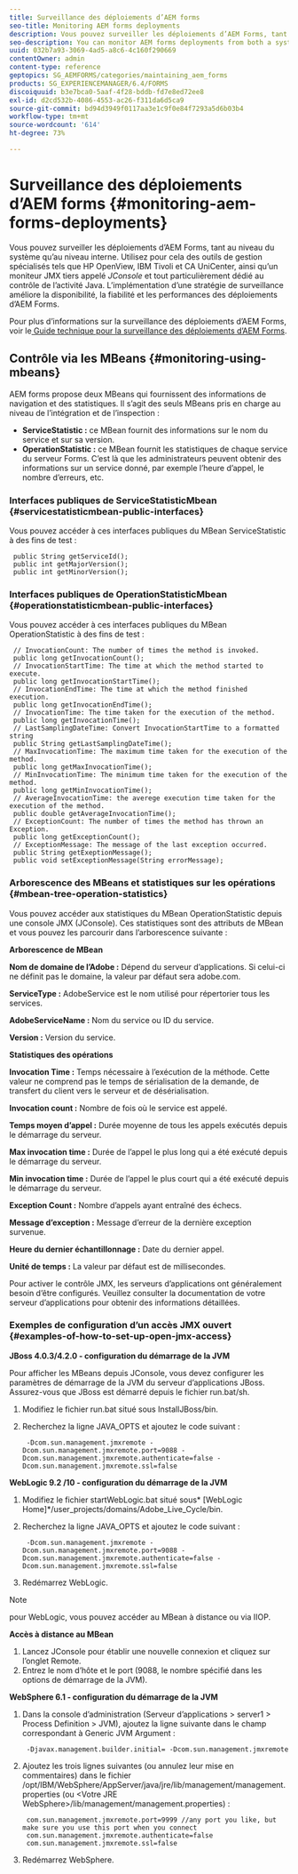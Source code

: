 ```yaml
---
title: Surveillance des déploiements d’AEM forms
seo-title: Monitoring AEM forms deployments
description: Vous pouvez surveiller les déploiements d’AEM Forms, tant au niveau du système qu’au niveau interne. Ce document vous permet d’en savoir plus sur la surveillance des déploiements d’AEM Forms.
seo-description: You can monitor AEM forms deployments from both a system level and an internal level. Learn more about monitoring AEM forms deployments from this document.
uuid: 032b7a93-3069-4ad5-a8c6-4c160f290669
contentOwner: admin
content-type: reference
geptopics: SG_AEMFORMS/categories/maintaining_aem_forms
products: SG_EXPERIENCEMANAGER/6.4/FORMS
discoiquuid: b3e7bca0-5aaf-4f28-bddb-fd7e8ed72ee8
exl-id: d2cd532b-4086-4553-ac26-f311da6d5ca9
source-git-commit: bd94d3949f0117aa3e1c9f0e84f7293a5d6b03b4
workflow-type: tm+mt
source-wordcount: '614'
ht-degree: 73%

---
```


# Surveillance des déploiements d’AEM forms {#monitoring-aem-forms-deployments}

Vous pouvez surveiller les déploiements d’AEM Forms, tant au niveau du système qu’au niveau interne. Utilisez pour cela des outils de gestion spécialisés tels que HP OpenView, IBM Tivoli et CA UniCenter, ainsi qu’un moniteur JMX tiers appelé *JConsole* et tout particulièrement dédié au contrôle de l’activité Java. L’implémentation d’une stratégie de surveillance améliore la disponibilité, la fiabilité et les performances des déploiements d’AEM Forms.

Pour plus d’informations sur la surveillance des déploiements d’AEM Forms, voir le[ Guide technique pour la surveillance des déploiements d’AEM Forms](https://www.adobe.com/devnet/livecycle/pdfs/lc_monitoring_wp_ue.pdf).

## Contrôle via les MBeans {#monitoring-using-mbeans}

AEM forms propose deux MBeans qui fournissent des informations de navigation et des statistiques. Il s’agit des seuls MBeans pris en charge au niveau de l’intégration et de l’inspection :

* **ServiceStatistic :** ce MBean fournit des informations sur le nom du service et sur sa version.
* **OperationStatistic :** ce MBean fournit les statistiques de chaque service du serveur Forms. C’est là que les administrateurs peuvent obtenir des informations sur un service donné, par exemple l’heure d’appel, le nombre d’erreurs, etc.

### Interfaces publiques de ServiceStatisticMbean {#servicestatisticmbean-public-interfaces}

Vous pouvez accéder à ces interfaces publiques du MBean ServiceStatistic à des fins de test :

```as3
 public String getServiceId();  
 public int getMajorVersion();  
 public int getMinorVersion();
```

### Interfaces publiques de OperationStatisticMbean {#operationstatisticmbean-public-interfaces}

Vous pouvez accéder à ces interfaces publiques du MBean OperationStatistic à des fins de test :

```as3
 // InvocationCount: The number of times the method is invoked.  
 public long getInvocationCount();  
 // InvocationStartTime: The time at which the method started to execute.  
 public long getInvocationStartTime();  
 // InvocationEndTime: The time at which the method finished execution.  
 public long getInvocationEndTime();  
 // InvocationTime: The time taken for the execution of the method.  
 public long getInvocationTime();  
 // LastSamplingDateTime: Convert InvocationStartTime to a formatted string  
 public String getLastSamplingDateTime();  
 // MaxInvocationTime: The maximum time taken for the execution of the method.  
 public long getMaxInvocationTime();  
 // MinInvocationTime: The minimum time taken for the execution of the method.  
 public long getMinInvocationTime();  
 // AverageInvocationTime: the averege execution time taken for the execution of the method.  
 public double getAverageInvocationTime();  
 // ExceptionCount: The number of times the method has thrown an Exception.  
 public long getExceptionCount();  
 // ExceptionMessage: The message of the last exception occurred.  
 public String getExeptionMessage();  
 public void setExceptionMessage(String errorMessage);
```

### Arborescence des MBeans et statistiques sur les opérations {#mbean-tree-operation-statistics}

Vous pouvez accéder aux statistiques du MBean OperationStatistic depuis une console JMX (JConsole). Ces statistiques sont des attributs de MBean et vous pouvez les parcourir dans l’arborescence suivante :

**Arborescence de MBean**

**Nom de domaine de l’Adobe :** Dépend du serveur d’applications. Si celui-ci ne définit pas le domaine, la valeur par défaut sera adobe.com.

**ServiceType :** AdobeService est le nom utilisé pour répertorier tous les services.

**AdobeServiceName :** Nom du service ou ID du service.

**Version :** Version du service.

**Statistiques des opérations**

**Invocation Time :** Temps nécessaire à l’exécution de la méthode. Cette valeur ne comprend pas le temps de sérialisation de la demande, de transfert du client vers le serveur et de désérialisation.

**Invocation count :** Nombre de fois où le service est appelé.

**Temps moyen d’appel :** Durée moyenne de tous les appels exécutés depuis le démarrage du serveur.

**Max invocation time :** Durée de l’appel le plus long qui a été exécuté depuis le démarrage du serveur.

**Min invocation time :** Durée de l’appel le plus court qui a été exécuté depuis le démarrage du serveur.

**Exception Count :** Nombre d’appels ayant entraîné des échecs.

**Message d’exception :** Message d’erreur de la dernière exception survenue.

**Heure du dernier échantillonnage :** Date du dernier appel.

**Unité de temps :** La valeur par défaut est de millisecondes.

Pour activer le contrôle JMX, les serveurs d’applications ont généralement besoin d’être configurés. Veuillez consulter la documentation de votre serveur d’applications pour obtenir des informations détaillées.

### Exemples de configuration d’un accès JMX ouvert {#examples-of-how-to-set-up-open-jmx-access}

**JBoss 4.0.3/4.2.0 - configuration du démarrage de la JVM**

Pour afficher les MBeans depuis JConsole, vous devez configurer les paramètres de démarrage de la JVM du serveur d’applications JBoss. Assurez-vous que JBoss est démarré depuis le fichier run.bat/sh.

1. Modifiez le fichier run.bat situé sous InstallJBoss/bin.
1. Recherchez la ligne JAVA_OPTS et ajoutez le code suivant :

   ```as3
    -Dcom.sun.management.jmxremote -Dcom.sun.management.jmxremote.port=9088 -Dcom.sun.management.jmxremote.authenticate=false -Dcom.sun.management.jmxremote.ssl=false
   ```

**WebLogic 9.2 /10 - configuration du démarrage de la JVM**

1. Modifiez le fichier startWebLogic.bat situé sous* [WebLogic Home]*/user_projects/domains/Adobe_Live_Cycle/bin.
1. Recherchez la ligne JAVA_OPTS et ajoutez le code suivant :

   ```as3
    -Dcom.sun.management.jmxremote -Dcom.sun.management.jmxremote.port=9088 -Dcom.sun.management.jmxremote.authenticate=false -Dcom.sun.management.jmxremote.ssl=false
   ```

1. Redémarrez WebLogic.

>[!NOTE]
>
>pour WebLogic, vous pouvez accéder au MBean à distance ou via IIOP.

**Accès à distance au MBean**

1. Lancez JConsole pour établir une nouvelle connexion et cliquez sur l’onglet Remote.
1. Entrez le nom d’hôte et le port (9088, le nombre spécifié dans les options de démarrage de la JVM).

**WebSphere 6.1 - configuration du démarrage de la JVM**

1. Dans la console d’administration (Serveur d’applications > server1 > Process Definition > JVM), ajoutez la ligne suivante dans le champ correspondant à Generic JVM Argument :

   ```as3
    -Djavax.management.builder.initial= -Dcom.sun.management.jmxremote
   ```

1. Ajoutez les trois lignes suivantes (ou annulez leur mise en commentaires) dans le fichier /opt/IBM/WebSphere/AppServer/java/jre/lib/management/management.properties (ou &lt;Votre JRE WebSphere>/lib/management/management.properties) :

   ```as3
    com.sun.management.jmxremote.port=9999 //any port you like, but make sure you use this port when you connect  
    com.sun.management.jmxremote.authenticate=false  
    com.sun.management.jmxremote.ssl=false
   ```

1. Redémarrez WebSphere.
